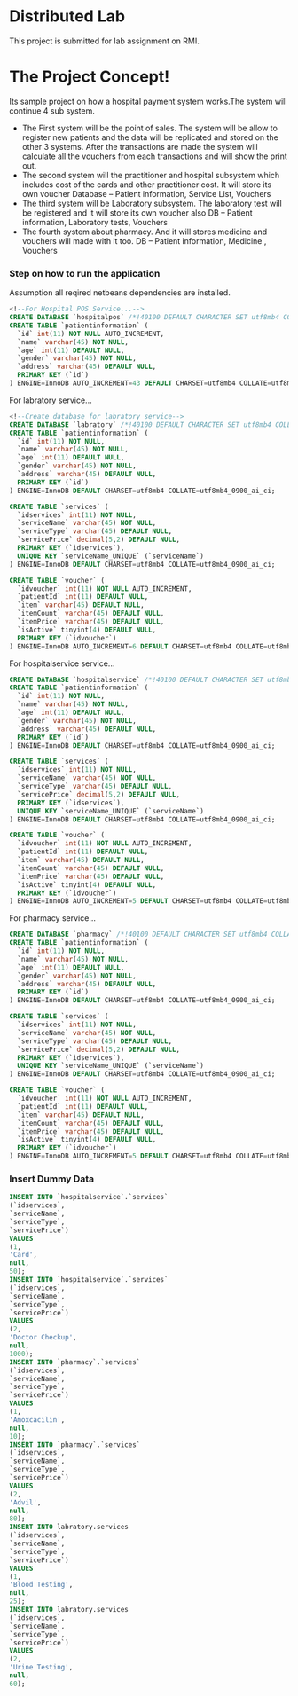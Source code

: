 # Distributed Lab
This project is submitted for lab assignment on RMI.

# The Project Concept!
Its sample project on how a hospital payment system works.The system will continue 4 sub system.
  - The First system will be the point of sales. The system will be allow to register new patients and the data will be replicated and stored on the other 3 systems. After the transactions are made the system will calculate all the vouchers from each transactions and will show the print out.
  - The second system will the practitioner and hospital subsystem which includes cost of the cards and other practitioner cost. It will store its own voucher 
        Database – Patient information, Service List, Vouchers
  - The third system will be Laboratory subsystem. The laboratory test will be registered and it will store its own voucher also
DB – Patient information, Laboratory tests, Vouchers
  - The fourth system about pharmacy. And it will stores medicine and vouchers will made with it too. 
DB – Patient information, Medicine , Vouchers

### Step on how to run the application
Assumption all reqired netbeans dependencies are installed.
```sql
<!--For Hospital POS Service...-->
CREATE DATABASE `hospitalpos` /*!40100 DEFAULT CHARACTER SET utf8mb4 COLLATE utf8mb4_0900_ai_ci */ /*!80016 DEFAULT ENCRYPTION='N' */;
CREATE TABLE `patientinformation` (
  `id` int(11) NOT NULL AUTO_INCREMENT,
  `name` varchar(45) NOT NULL,
  `age` int(11) DEFAULT NULL,
  `gender` varchar(45) NOT NULL,
  `address` varchar(45) DEFAULT NULL,
  PRIMARY KEY (`id`)
) ENGINE=InnoDB AUTO_INCREMENT=43 DEFAULT CHARSET=utf8mb4 COLLATE=utf8mb4_0900_ai_ci;
```
For labratory service...
```sql
<!--Create database for labratory service-->
CREATE DATABASE `labratory` /*!40100 DEFAULT CHARACTER SET utf8mb4 COLLATE utf8mb4_0900_ai_ci */ /*!80016 DEFAULT ENCRYPTION='N' */;
CREATE TABLE `patientinformation` (
  `id` int(11) NOT NULL,
  `name` varchar(45) NOT NULL,
  `age` int(11) DEFAULT NULL,
  `gender` varchar(45) NOT NULL,
  `address` varchar(45) DEFAULT NULL,
  PRIMARY KEY (`id`)
) ENGINE=InnoDB DEFAULT CHARSET=utf8mb4 COLLATE=utf8mb4_0900_ai_ci;

CREATE TABLE `services` (
  `idservices` int(11) NOT NULL,
  `serviceName` varchar(45) NOT NULL,
  `serviceType` varchar(45) DEFAULT NULL,
  `servicePrice` decimal(5,2) DEFAULT NULL,
  PRIMARY KEY (`idservices`),
  UNIQUE KEY `serviceName_UNIQUE` (`serviceName`)
) ENGINE=InnoDB DEFAULT CHARSET=utf8mb4 COLLATE=utf8mb4_0900_ai_ci;

CREATE TABLE `voucher` (
  `idvoucher` int(11) NOT NULL AUTO_INCREMENT,
  `patientId` int(11) DEFAULT NULL,
  `item` varchar(45) DEFAULT NULL,
  `itemCount` varchar(45) DEFAULT NULL,
  `itemPrice` varchar(45) DEFAULT NULL,
  `isActive` tinyint(4) DEFAULT NULL,
  PRIMARY KEY (`idvoucher`)
) ENGINE=InnoDB AUTO_INCREMENT=6 DEFAULT CHARSET=utf8mb4 COLLATE=utf8mb4_0900_ai_ci;
```
For hospitalservice service...
```sql
CREATE DATABASE `hospitalservice` /*!40100 DEFAULT CHARACTER SET utf8mb4 COLLATE utf8mb4_0900_ai_ci */ /*!80016 DEFAULT ENCRYPTION='N' */;
CREATE TABLE `patientinformation` (
  `id` int(11) NOT NULL,
  `name` varchar(45) NOT NULL,
  `age` int(11) DEFAULT NULL,
  `gender` varchar(45) NOT NULL,
  `address` varchar(45) DEFAULT NULL,
  PRIMARY KEY (`id`)
) ENGINE=InnoDB DEFAULT CHARSET=utf8mb4 COLLATE=utf8mb4_0900_ai_ci;

CREATE TABLE `services` (
  `idservices` int(11) NOT NULL,
  `serviceName` varchar(45) NOT NULL,
  `serviceType` varchar(45) DEFAULT NULL,
  `servicePrice` decimal(5,2) DEFAULT NULL,
  PRIMARY KEY (`idservices`),
  UNIQUE KEY `serviceName_UNIQUE` (`serviceName`)
) ENGINE=InnoDB DEFAULT CHARSET=utf8mb4 COLLATE=utf8mb4_0900_ai_ci;

CREATE TABLE `voucher` (
  `idvoucher` int(11) NOT NULL AUTO_INCREMENT,
  `patientId` int(11) DEFAULT NULL,
  `item` varchar(45) DEFAULT NULL,
  `itemCount` varchar(45) DEFAULT NULL,
  `itemPrice` varchar(45) DEFAULT NULL,
  `isActive` tinyint(4) DEFAULT NULL,
  PRIMARY KEY (`idvoucher`)
) ENGINE=InnoDB AUTO_INCREMENT=5 DEFAULT CHARSET=utf8mb4 COLLATE=utf8mb4_0900_ai_ci;
```
For pharmacy service...
```sql
CREATE DATABASE `pharmacy` /*!40100 DEFAULT CHARACTER SET utf8mb4 COLLATE utf8mb4_0900_ai_ci */ /*!80016 DEFAULT ENCRYPTION='N' */;
CREATE TABLE `patientinformation` (
  `id` int(11) NOT NULL,
  `name` varchar(45) NOT NULL,
  `age` int(11) DEFAULT NULL,
  `gender` varchar(45) NOT NULL,
  `address` varchar(45) DEFAULT NULL,
  PRIMARY KEY (`id`)
) ENGINE=InnoDB DEFAULT CHARSET=utf8mb4 COLLATE=utf8mb4_0900_ai_ci;

CREATE TABLE `services` (
  `idservices` int(11) NOT NULL,
  `serviceName` varchar(45) NOT NULL,
  `serviceType` varchar(45) DEFAULT NULL,
  `servicePrice` decimal(5,2) DEFAULT NULL,
  PRIMARY KEY (`idservices`),
  UNIQUE KEY `serviceName_UNIQUE` (`serviceName`)
) ENGINE=InnoDB DEFAULT CHARSET=utf8mb4 COLLATE=utf8mb4_0900_ai_ci;

CREATE TABLE `voucher` (
  `idvoucher` int(11) NOT NULL AUTO_INCREMENT,
  `patientId` int(11) DEFAULT NULL,
  `item` varchar(45) DEFAULT NULL,
  `itemCount` varchar(45) DEFAULT NULL,
  `itemPrice` varchar(45) DEFAULT NULL,
  `isActive` tinyint(4) DEFAULT NULL,
  PRIMARY KEY (`idvoucher`)
) ENGINE=InnoDB AUTO_INCREMENT=5 DEFAULT CHARSET=utf8mb4 COLLATE=utf8mb4_0900_ai_ci;

```



### Insert Dummy Data
```sql
INSERT INTO `hospitalservice`.`services`
(`idservices`,
`serviceName`,
`serviceType`,
`servicePrice`)
VALUES
(1,
'Card',
null,
50);
INSERT INTO `hospitalservice`.`services`
(`idservices`,
`serviceName`,
`serviceType`,
`servicePrice`)
VALUES
(2,
'Doctor Checkup',
null,
1000);
INSERT INTO `pharmacy`.`services`
(`idservices`,
`serviceName`,
`serviceType`,
`servicePrice`)
VALUES
(1,
'Amoxcacilin',
null,
10);
INSERT INTO `pharmacy`.`services`
(`idservices`,
`serviceName`,
`serviceType`,
`servicePrice`)
VALUES
(2,
'Advil',
null,
80);
INSERT INTO labratory.services
(`idservices`,
`serviceName`,
`serviceType`,
`servicePrice`)
VALUES
(1,
'Blood Testing',
null,
25);
INSERT INTO labratory.services
(`idservices`,
`serviceName`,
`serviceType`,
`servicePrice`)
VALUES
(2,
'Urine Testing',
null,
60);

```

